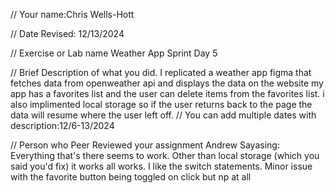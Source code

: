 // Your name:Chris Wells-Hott

 // Date Revised: 12/13/2024

 // Exercise or Lab name 
 Weather App Sprint Day 5

 // Brief Description of what you did. 
    I replicated a weather app figma that fetches data from  openweather api and displays the data on the website my app has a favorites list and the user can delete items from the favorites list. i also implimented local storage so if the user returns back to the page the data will resume where the user left off.
 // You can add multiple dates with description:12/6-13/2024

// Person who Peer Reviewed your assignment
Andrew Sayasing: 
Everything that's there seems to work. Other than local storage (which you said you'd fix) it works all works. I like the switch statements. Minor issue with the favorite button being toggled on click but np at all